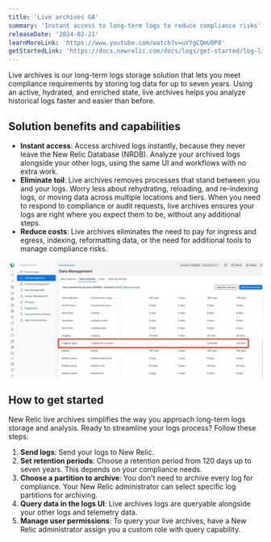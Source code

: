 ```yaml
---
title: 'Live archives GA'
summary: 'Instant access to long-term logs to reduce compliance risks'
releaseDate: '2024-02-21'
learnMoreLink: 'https://www.youtube.com/watch?v=uYYgCQmU0P8'
getStartedLink: 'https://docs.newrelic.com/docs/logs/get-started/log-live-archives'
---
```


Live archives is our long-term logs storage solution that lets you meet compliance requirements by storing log data for up to seven years. Using an active, hydrated, and enriched state, live archives helps you analyze historical logs faster and easier than before.

## Solution benefits and capabilities

- **Instant access**: Access archived logs instantly, because they never leave the New Relic Database (NRDB). Analyze your archived logs alongside your other logs, using the same UI and workflows with no extra work.
- **Eliminate toil**: Live archives removes processes that stand between you and your logs. Worry less about rehydrating, reloading, and re-indexing logs, or moving data across multiple locations and tiers. When you need to respond to compliance or audit requests, live archives ensures your logs are right where you expect them to be, without any additional steps.
- **Reduce costs**: Live archives eliminates the need to pay for ingress and egress, indexing, reformatting data, or the need for additional tools to manage compliance risks. 

![Screenshot of the retention management UI, showing live archives](./logs-live-archives-retention.webp "Screenshot of the retention management UI, showing live archives")

## How to get started

New Relic live archives simplifies the way you approach long-term logs storage and analysis. Ready to streamline your logs process? Follow these steps:  

1. **Send logs**: Send your logs to New Relic.
1. **Set retention periods**: Choose a retention period from 120 days up to seven years. This depends on your compliance needs.
1. **Choose a partition to archive**: You don't need to archive every log for compliance. Your New Relic administrator can select specific log partitions for archiving.
1. **Query data in the logs UI**: Live archives logs are queryable alongside your other logs and telemetry data.
2. **Manage user permissions**: To query your live archives, have a New Relic administrator assign you a custom role with query capability.

